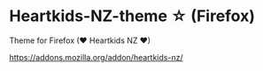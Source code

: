 # Heartkids-NZ-theme ☆ (Firefox)
Theme for Firefox (❤ Heartkids NZ ❤)

https://addons.mozilla.org/addon/heartkids-nz/
